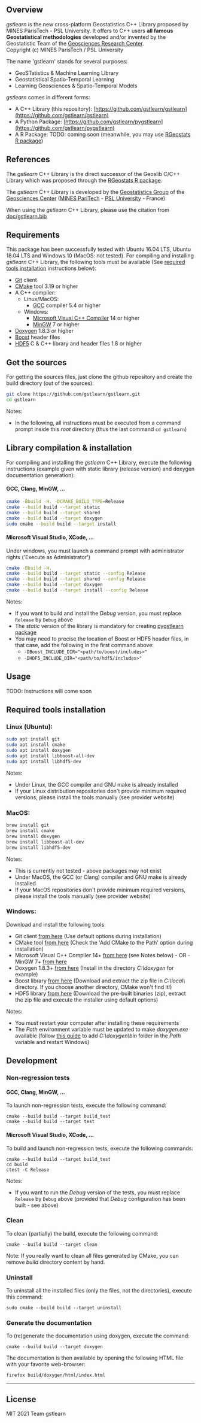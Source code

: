 ## Overview
*gstlearn* is the new cross-platform Geostatistics C++ Library proposed by MINES ParisTech - PSL University. It offers to C++ users **all famous Geostatistical methodologies** developed and/or invented by the Geostatistic Team of the [Geosciences Research Center](https://www.geosciences.minesparis.psl.eu/).<br/>
Copyright (c) MINES ParisTech / PSL University

The name 'gstlearn' stands for several purposes:
  * GeoSTatistics & Machine Learning Library
  * Geostatistical Spatio-Temporal Learning
  * Learning Geosciences & Spatio-Temporal Models

*gstlearn* comes in different forms:
  * A C++ Library (this repository): [https://github.com/gstlearn/gstlearn](https://github.com/gstlearn/gstlearn)
  * A Python Package: [https://github.com/gstlearn/pygstlearn](https://github.com/gstlearn/pygstlearn)
  * A R Package: TODO: coming soon (meanwhile, you may use [RGeostats R package](http://cg.ensmp.fr/rgeostats))

## References
The *gstlearn* C++ Library is the direct successor of the Geoslib C/C++ Library which was proposed through the [RGeostats R package](http://cg.ensmp.fr/rgeostats).

The *gstlearn* C++ Library is developed by the [Geostatistics Group](https://www.geosciences.minesparis.psl.eu/en/presentation/geostatistics) of the [Geosciences Center](https://www.geosciences.minesparis.psl.eu) ([MINES PariTech](https://mines-paristech.eu/) - [PSL University](https://psl.eu/en) - France)

When using the *gstlearn* C++ Library, please use the citation from [doc/gstlearn.bib](doc/gstlearn.bib)

## Requirements
This package has been successfully tested with Ubuntu 16.04 LTS, Ubuntu 18.04 LTS and Windows 10 (MacOS: not tested).
For compiling and installing *gstlearn* C++ Library, the following tools must be available (See [required tools installation](#required-tools-installation) instructions below):
  * [Git](https://git-scm.com/downloads) client
  * [CMake](https://cmake.org/download) tool 3.19 or higher
  * A C++ compiler:
    * Linux/MacOS:
      * [GCC](https://gcc.gnu.org) compiler 5.4 or higher
    * Windows:
      * [Microsoft Visual C++ Compiler](https://visualstudio.microsoft.com/visual-cpp-build-tools) 14 or higher
      * [MinGW](https://wiki.python.org/moin/WindowsCompilers#GCC_-_MinGW-w64_.28x86.2C_x64.29) 7 or higher
  * [Doxygen](https://www.doxygen.nl/download.html) 1.8.3 or higher
  * [Boost](https://www.boost.org/users/download) header files
  * [HDF5](https://www.hdfgroup.org/solutions/hdf5/) C & C++ library and header files 1.8 or higher
  
## Get the sources
For getting the sources files, just clone the github repository and create the build directory (out of the sources):

```sh
git clone https://github.com/gstlearn/gstlearn.git
cd gstlearn
```
Notes:
  * In the following, all instructions must be executed from a command prompt inside this *root* directory (thus the last command `cd gstlearn`)

## Library compilation & installation
For compiling and installing the *gstlearn* C++ Library, execute the following instructions (example given with static library (release version) and doxygen documentation generation):
#### GCC, Clang, MinGW, ...
```sh
cmake -Bbuild -H. -DCMAKE_BUILD_TYPE=Release
cmake --build build --target static
cmake --build build --target shared
cmake --build build --target doxygen
sudo cmake --build build --target install
```
#### Microsoft Visual Studio, XCode, ...
Under windows, you must launch a command prompt with administrator rights ('Execute as Administrator')
```sh
cmake -Bbuild -H.
cmake --build build --target static --config Release
cmake --build build --target shared --config Release
cmake --build build --target doxygen
cmake --build build --target install --config Release
```
Notes:
  * If you want to build and install the *Debug* version, you must replace `Release` by `Debug` above
  * The *static* version of the library is mandatory for creating [pygstlearn package](https://github.com/gstlearn/pygstlearn)
  * You may need to precise the location of Boost or HDF5 header files, in that case, add the following in the first command above:
    * `-DBoost_INCLUDE_DIR="<path/to/boost/includes>"`
    * `-DHDF5_INCLUDE_DIR="<path/to/hdf5/includes>"`

## Usage
TODO: Instructions will come soon

## Required tools installation
### Linux (Ubuntu):
```sh
sudo apt install git
sudo apt install cmake
sudo apt install doxygen
sudo apt install libboost-all-dev
sudo apt install libhdf5-dev
```
Notes:
  * Under Linux, the GCC compiler and GNU make is already installed
  * If your Linux distribution repositories don't provide minimum required versions, please install the tools manually (see provider website)

### MacOS:
```sh
brew install git
brew install cmake
brew install doxygen
brew install libboost-all-dev
brew install libhdf5-dev
```
Notes:
  * This is currently not tested - above packages may not exist
  * Under MacOS, the GCC (or Clang) compiler and GNU make is already installed
  * If your MacOS repositories don't provide minimum required versions, please install the tools manually (see provider website)
  
### Windows:
Download and install the following tools:
  * Git client [from here](https://gitforwindows.org) (Use default options during installation)
  * CMake tool [from here](https://cmake.org/download) (Check the 'Add CMake to the Path' option during installation)
  * Microsoft Visual C++ Compiler 14+ [from here](https://visualstudio.microsoft.com/visual-cpp-build-tools) (see Notes below) - OR - MinGW 7+ [from here](https://osdn.net/projects/mingw)
  * Doxygen 1.8.3+ [from here](https://www.doxygen.nl/download.html) (Install in the directory *C:\\doxygen* for example)
  * Boost library [from here](https://www.boost.org/users/download) (Download and extract the zip file in *C:\\local\\* directory. If you choose another directory, CMake won't find it!)
  * HDF5 library [from here](https://www.hdfgroup.org/downloads/hdf5) (Download the pre-built binaries (zip), extract the zip file and execute the installer using default options)
    
Notes:
  * You must restart your computer after installing these requirements
  * The *Path* environment variable must be updated to make *doxygen.exe* available (follow [this guide](https://stackoverflow.com/questions/44272416/how-to-add-a-folder-to-path-environment-variable-in-windows-10-with-screensho) to add *C:\\doxygen\\bin* folder in the *Path* variable and restart Windows)

## Development
### Non-regression tests
#### GCC, Clang, MinGW, ...
To launch non-regression tests, execute the following command:

```
cmake --build build --target build_test
cmake --build build --target test
```
#### Microsoft Visual Studio, XCode, ...
To build and launch non-regression tests, execute the following commands:

```
cmake --build build --target build_test
cd build
ctest -C Release
```
Notes:
  * If you want to run the *Debug* version of the tests, you must replace `Release` by `Debug` above (provided that *Debug* configuration has been built - see above)
  
### Clean
To clean (partially) the build, execute the following command:

```
cmake --build build --target clean
```
Note: If you really want to clean all files generated by CMake, you can remove *build* directory content by hand.

### Uninstall
To uninstall all the installed files (only the files, not the directories), execute this command:

```
sudo cmake --build build --target uninstall
```

### Generate the documentation
To (re)generate the documentation using doxygen, execute the command:

```
cmake --build build --target doxygen
```
The documentation is then available by opening the following HTML file with your favorite web-browser:

```
firefox build/doxygen/html/index.html
```

***

## License
MIT
2021 Team gstlearn
